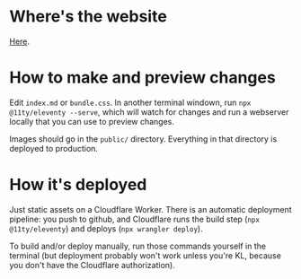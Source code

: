 # Where's the website

[Here](https://meghnaandkshitij.us).

# How to make and preview changes

Edit `index.md` or `bundle.css`. In another terminal windown, run `npx
@11ty/eleventy --serve`, which will watch for changes and run a webserver
locally that you can use to preview changes.

Images should go in the `public/` directory. Everything in that directory is
deployed to production.

# How it's deployed

Just static assets on a Cloudflare Worker. There is an automatic deployment
pipeline: you push to github, and Cloudflare runs the build step (`npx
@11ty/eleventy`) and deploys (`npx wrangler deploy`).

To build and/or deploy manually, run those commands yourself in the terminal
(but deployment probably won't work unless you're KL, because you don't have the
Cloudflare authorization).
